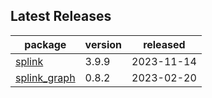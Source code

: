 ## Latest Releases
| package | version | released |
|--------------|-----------|-------------|
| [splink](https://github.com/moj-analytical-services/splink) | 3.9.9 | 2023-11-14 |
| [splink_graph](https://github.com/moj-analytical-services/splink_graph) | 0.8.2 | 2023-02-20 |
